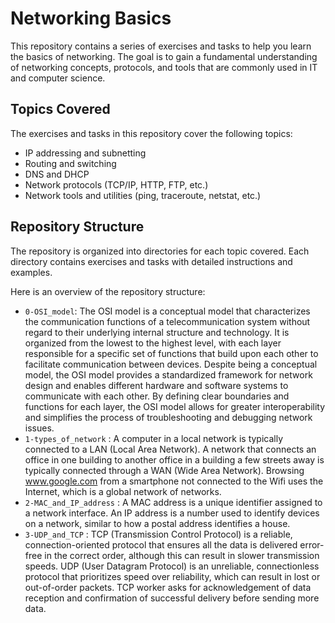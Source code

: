 # Networking Basics

This repository contains a series of exercises and tasks to help you learn the basics of networking. The goal is to gain a fundamental understanding of networking concepts, protocols, and tools that are commonly used in IT and computer science.

## Topics Covered

The exercises and tasks in this repository cover the following topics:

- IP addressing and subnetting
- Routing and switching
- DNS and DHCP
- Network protocols (TCP/IP, HTTP, FTP, etc.)
- Network tools and utilities (ping, traceroute, netstat, etc.)

## Repository Structure

The repository is organized into directories for each topic covered. Each directory contains exercises and tasks with detailed instructions and examples.

Here is an overview of the repository structure:

- `0-OSI_model`: The OSI model is a conceptual model that characterizes the communication functions of a telecommunication system without regard to their underlying internal structure and technology. It is organized from the lowest to the highest level, with each layer responsible for a specific set of functions that build upon each other to facilitate communication between devices. Despite being a conceptual model, the OSI model provides a standardized framework for network design and enables different hardware and software systems to communicate with each other. By defining clear boundaries and functions for each layer, the OSI model allows for greater interoperability and simplifies the process of troubleshooting and debugging network issues.
- `1-types_of_network` :  A computer in a local network is typically connected to a LAN (Local Area Network). A network that connects an office in one building to another office in a building a few streets away is typically connected through a WAN (Wide Area Network). Browsing www.google.com from a smartphone not connected to the Wifi uses the Internet, which is a global network of networks.
- `2-MAC_and_IP_address` : A MAC address is a unique identifier assigned to a network interface. An IP address is a number used to identify devices on a network, similar to how a postal address identifies a house.
- `3-UDP_and_TCP` :  TCP (Transmission Control Protocol) is a reliable, connection-oriented protocol that ensures all the data is delivered error-free in the correct order, although this can result in slower transmission speeds. UDP (User Datagram Protocol) is an unreliable, connectionless protocol that prioritizes speed over reliability, which can result in lost or out-of-order packets. TCP worker asks for acknowledgement of data reception and confirmation of successful delivery before sending more data.
